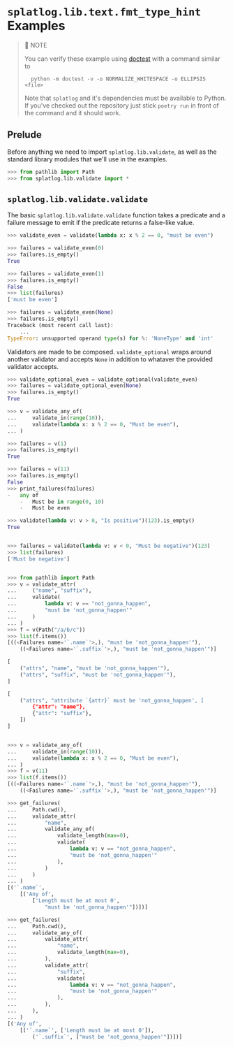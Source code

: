 `splatlog.lib.text.fmt_type_hint` Examples
==============================================================================

> 📝 NOTE
> 
> You can verify these example using [doctest][] with a command similar to
> 
>       python -m doctest -v -o NORMALIZE_WHITESPACE -o ELLIPSIS <file>
> 
> [doctest]: https://docs.python.org/3.10/library/doctest.html
> 
> Note that `splatlog` and it's dependencies must be available to Python. If 
> you've checked out the repository just stick `poetry run` in front of the
> command and it should work.
> 

Prelude
------------------------------------------------------------------------------

Before anything we need to import `splatlog.lib.validate`, as well as the
standard library modules that we'll use in the examples.

```python
>>> from pathlib import Path
>>> from splatlog.lib.validate import *

```

`splatlog.lib.validate.validate`
------------------------------------------------------------------------------

The basic `splatlog.lib.validate.validate` function takes a predicate and a
failure message to emit if the predicate returns a false-like value.

```python
>>> validate_even = validate(lambda x: x % 2 == 0, "must be even")

>>> failures = validate_even(0)
>>> failures.is_empty()
True

>>> failures = validate_even(1)
>>> failures.is_empty()
False
>>> list(failures)
['must be even']

>>> failures = validate_even(None)
>>> failures.is_empty()
Traceback (most recent call last):
    ...
TypeError: unsupported operand type(s) for %: 'NoneType' and 'int'

```

Validators are made to be composed. `validate_optional` wraps around another
validator and accepts `None` in addition to whataver the provided validator
accepts.

```python
>>> validate_optional_even = validate_optional(validate_even)
>>> failures = validate_optional_even(None)
>>> failures.is_empty()
True

```

```python
>>> v = validate_any_of(
...     validate_in(range(10)),
...     validate(lambda x: x % 2 == 0, "Must be even"),
... )

>>> failures = v(1)
>>> failures.is_empty()
True

>>> failures = v(11)
>>> failures.is_empty()
False
>>> print_failures(failures)
-   any of
    -   Must be in range(0, 10)
    -   Must be even

```

```python
>>> validate(lambda v: v > 0, "Is positive")(123).is_empty()
True

```

```python

>>> failures = validate(lambda v: v < 0, "Must be negative")(123)
>>> list(failures)
['Must be negative']

```

```python

>>> from pathlib import Path
>>> v = validate_attr(
...     ("name", "suffix"),
...     validate(
...         lambda v: v == "not_gonna_happen",
...         "must be 'not_gonna_happen'"
...     )
... )
>>> f = v(Path("/a/b/c"))
>>> list(f.items())
[((<Failures name='`.name`'>,), "must be 'not_gonna_happen'"),
    ((<Failures name='`.suffix`'>,), "must be 'not_gonna_happen'")]

[
    ("attrs", "name", "must be 'not_gonna_happen'"),
    ("attrs", "suffix", "must be 'not_gonna_happen'"),
]

[
    ("attrs", "attribute `{attr}` must be 'not_gonna_happen', [
        {"attr": "name"},
        {"attr": "suffix"},
    ])
]

```

```python

>>> v = validate_any_of(
...     validate_in(range(10)),
...     validate(lambda x: x % 2 == 0, "Must be even"),
... )
>>> f = v(11)
>>> list(f.items())
[((<Failures name='`.name`'>,), "must be 'not_gonna_happen'"),
    ((<Failures name='`.suffix`'>,), "must be 'not_gonna_happen'")]

```

```python
>>> get_failures(
...     Path.cwd(),
...     validate_attr(
...         "name",
...         validate_any_of(
...             validate_length(max=0),
...             validate(
...                 lambda v: v == "not_gonna_happen",
...                 "must be 'not_gonna_happen'"
...             ),
...         )
...     )
... )
[('`.name`',
    [('Any of',
        ['Length must be at most 0',
            "must be 'not_gonna_happen'"])])]

```

```python
>>> get_failures(
...     Path.cwd(),
...     validate_any_of(
...         validate_attr(
...             "name",
...             validate_length(max=0),
...         ),
...         validate_attr(
...             "suffix",
...             validate(
...                 lambda v: v == "not_gonna_happen",
...                 "must be 'not_gonna_happen'"
...             ),
...         ),
...     ),
... )
[('Any of',
    [('`.name`', ['Length must be at most 0']),
        ('`.suffix`', ["must be 'not_gonna_happen'"])])]

```

